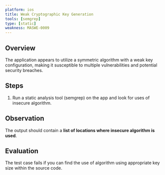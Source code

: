 ```yaml
---
platform: ios
title: Weak Cryptographic Key Generation 
tools: [semgrep]
type: [static]
weakness: MASWE-0009
---
```


## Overview

The application appears to utilize a symmetric algorithm with a weak key configuration, making it susceptible to multiple vulnerabilities and potential security breaches.

## Steps

1. Run a static analysis tool (semgrep) on the app and look for uses of insecure algorithm.

## Observation

The output should contain a **list of locations where insecure algorithm is used**.

## Evaluation

The test case fails if you can find the use of algorithm using appropriate key size within the source code.
